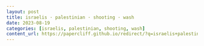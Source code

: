 ```yaml
---
layout: post
title: israelis · palestinian · shooting · wash
date: 2023-08-19
categories: [israelis, palestinian, shooting, wash]
content_url: https://papercliff.github.io/redirect/?q=israelis+palestinian+shooting+wash&tbs=cdr:1,cd_min:8/18/2023,cd_max:8/20/2023
---
```


